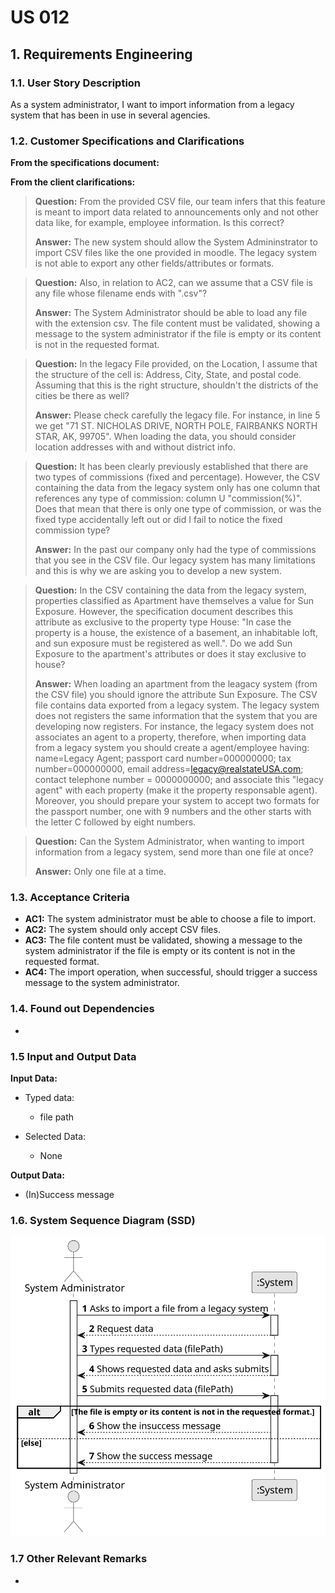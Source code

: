 # US 012 

## 1. Requirements Engineering


### 1.1. User Story Description


As a system administrator, I want to import information from a legacy
system that has been in use in several agencies.

### 1.2. Customer Specifications and Clarifications 


**From the specifications document:**

>

**From the client clarifications:**

> **Question:** From the provided CSV file, our team infers that this feature is meant to import data related to announcements only and not other data like, for example, employee information. Is this correct?
>  
> **Answer:** The new system should allow the System Admininstrator to import CSV files like the one provided in moodle. The legacy system is not able to export any other fields/attributes or formats.


> **Question:** Also, in relation to AC2, can we assume that a CSV file is any file whose filename ends with ".csv"?
>  
> **Answer:** The System Administrator should be able to load any file with the extension csv. The file content must be validated, showing a message to the system administrator if the file is empty or its content is not in the requested format.

> **Question:**  In the legacy File provided, on the Location, I assume that the structure of the cell is: Address, City, State, and postal code. Assuming that this is the right structure, shouldn't the districts of the cities be there as well?
> 
> **Answer:** Please check carefully the legacy file. For instance, in line 5 we get "71 ST. NICHOLAS DRIVE, NORTH POLE, FAIRBANKS NORTH STAR,  AK, 99705". When loading the data, you should consider location addresses with and without district info.

> **Question:** It has been clearly previously established that there are two types of commissions (fixed and percentage). However, the CSV containing the data from the legacy system only has one column that references any type of commission: column U "commission(%)". Does that mean that there is only one type of commission, or was the fixed type accidentally left out or did I fail to notice the fixed commission type?
>
> **Answer:** In the past our company only had the type of commissions that you see in the CSV file. Our legacy system has many limitations and this is why we are asking you to develop a new system.

> **Question:** In the CSV containing the data from the legacy system, properties classified as Apartment have themselves a value for Sun Exposure. However, the specification document describes this attribute as exclusive to the property type House: "In case the property is a house, the existence of a basement, an inhabitable loft, and sun exposure must be registered as well.". Do we add Sun Exposure to the apartment's attributes or does it stay exclusive to house?
>
> **Answer:** When loading an apartment from the leagacy system (from the CSV file) you should ignore the attribute Sun Exposure. The CSV file contains data exported from a legacy system. The legacy system does not registers the same information that the system that you are developing now registers. For instance, the legacy system does not associates an agent to a property, therefore, when importing data from a legacy system you should create a agent/employee having: name=Legacy Agent; passport card number=000000000; tax number=000000000, email address=legacy@realstateUSA.com; contact telephone number = 0000000000; and associate this "legacy agent" with each property (make it the property responsable agent). Moreover, you should prepare your system to accept two formats for the passport number, one with 9 numbers and the other starts with the letter C followed by eight numbers.

> **Question:** Can the System Administrator, when wanting to import information from a legacy system, send more than one file at once?
>
> **Answer:** Only one file at a time.

### 1.3. Acceptance Criteria


* **AC1:** The system administrator must be able to choose a file to import.
* **AC2:** The system should only accept CSV files.
* **AC3:** The file content must be validated, showing a message to the system administrator if the file is empty or its content is not in the requested format.
* **AC4:** The import operation, when successful, should trigger a success message to the system administrator.


### 1.4. Found out Dependencies


* 

### 1.5 Input and Output Data


**Input Data:**

* Typed data:
	* file path


* Selected Data:
    * None

**Output Data:**

* (In)Success message

### 1.6. System Sequence Diagram (SSD)


![System Sequence Diagram ](svg/us012-system-sequence-diagram.svg)


### 1.7 Other Relevant Remarks

* 
